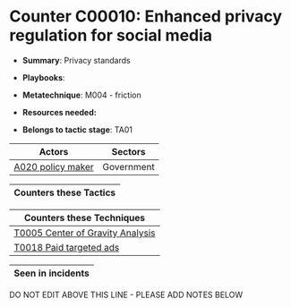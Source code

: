 # Counter C00010: Enhanced privacy regulation for social media

* **Summary**: Privacy standards

* **Playbooks**: 

* **Metatechnique**: M004 - friction

* **Resources needed:** 

* **Belongs to tactic stage**: TA01


| Actors | Sectors |
| ------ | ------- |
| [A020 policy maker](../actors/A020.md) | Government |



| Counters these Tactics |
| ---------------------- |



| Counters these Techniques |
| ------------------------- |
| [T0005 Center of Gravity Analysis](../techniques/T0005.md) |
| [T0018 Paid targeted ads](../techniques/T0018.md) |



| Seen in incidents |
| ----------------- |


DO NOT EDIT ABOVE THIS LINE - PLEASE ADD NOTES BELOW